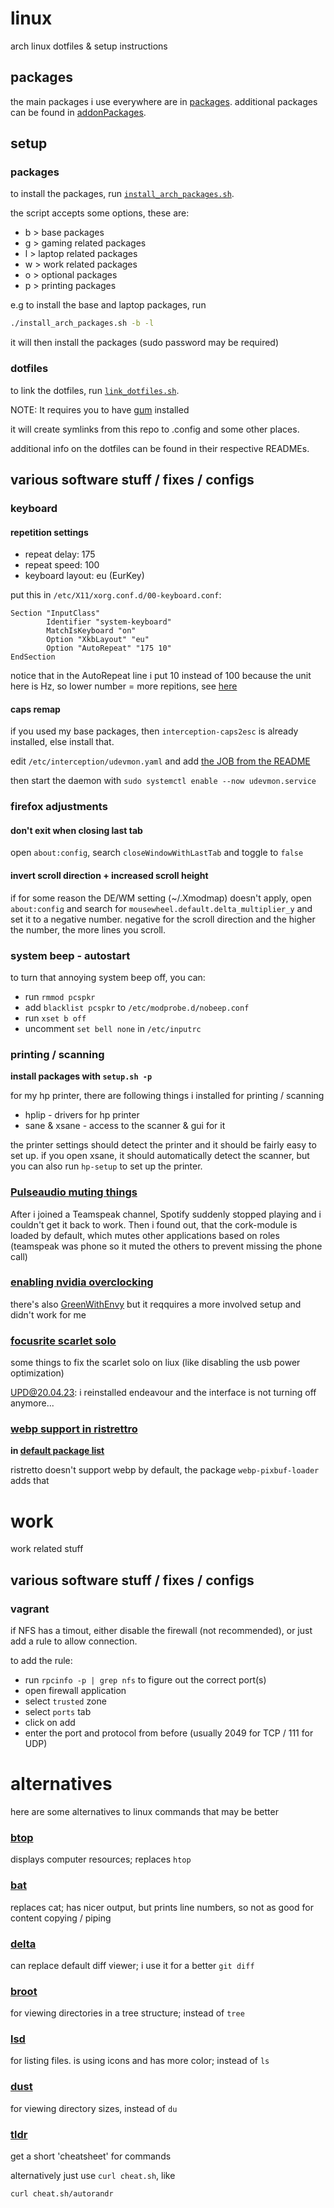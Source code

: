# linux

arch linux dotfiles & setup instructions

## packages

the main packages i use everywhere are in [packages](./packages).
additional packages can be found in [addonPackages](./addonPackages).

## setup

### packages

to install the packages, run [`install_arch_packages.sh`](./install_arch_packages.sh).

the script accepts some options, these are:
- b > base packages
- g > gaming related packages
- l > laptop related packages
- w > work related packages
- o > optional packages
- p > printing packages

e.g to install the base and laptop packages, run
```bash
./install_arch_packages.sh -b -l
```

it will then install the packages (sudo password may be required)

### dotfiles

to link the dotfiles, run [`link_dotfiles.sh`](./link_dotfiles.sh).

NOTE: It requires you to have [gum](https://github.com/charmbracelet/gum) installed

it will create symlinks from this repo to .config and some other places.

additional info on the dotfiles can be found in their respective READMEs.

## various software stuff / fixes / configs

### keyboard

#### repetition settings

- repeat delay: 175
- repeat speed: 100
- keyboard layout: eu (EurKey)

put this in `/etc/X11/xorg.conf.d/00-keyboard.conf`:
```
Section "InputClass"
        Identifier "system-keyboard"
        MatchIsKeyboard "on"
        Option "XkbLayout" "eu"
        Option "AutoRepeat" "175 10"
EndSection
```
notice that in the AutoRepeat line i put 10 instead of 100 because the unit here is Hz, so lower number = more repitions, see [here](https://wiki.archlinux.org/title/Xorg/Keyboard_configuration#Using_AutoRepeat_configuration_option)

#### caps remap

if you used my base packages, then `interception-caps2esc` is already installed, else install that.

edit `/etc/interception/udevmon.yaml` and add [the JOB from the README](https://gitlab.com/interception/linux/plugins/caps2esc#execution)

then start the daemon with `sudo systemctl enable --now udevmon.service`

### firefox adjustments

#### don't exit when closing last tab

open `about:config`, search `closeWindowWithLastTab` and toggle to `false`

#### invert scroll direction + increased scroll height

if for some reason the DE/WM setting (~/.Xmodmap) doesn't apply, open `about:config` and search for `mousewheel.default.delta_multiplier_y` and set it to a negative number.
negative for the scroll direction and the higher the number, the more lines you scroll.

### system beep - autostart

to turn that annoying system beep off, you can:
- run `rmmod pcspkr`
- add `blacklist pcspkr` to `/etc/modprobe.d/nobeep.conf`
- run `xset b off`
- uncomment `set bell none` in `/etc/inputrc`

### printing / scanning

**install packages with `setup.sh -p`**

for my hp printer, there are following things i installed for printing / scanning

- hplip - drivers for hp printer
- sane & xsane - access to the scanner & gui for it

the printer settings should detect the printer and it should be fairly easy to set up.
if you open xsane, it should automatically detect the scanner, but you can also run `hp-setup` to set up the printer.

### [Pulseaudio muting things](https://forum.teamspeak.com/threads/135702-Ubuntu-Teamspeak-mutet-andere-Anwendungen?p=457097#post457097)

After i joined a Teamspeak channel, Spotify suddenly stopped playing and i couldn't get it back to work. Then i found out, that the cork-module is loaded by default, which mutes other applications based on roles (teamspeak was phone so it muted the others to prevent missing the phone call)

### [enabling nvidia overclocking](https://wiki.archlinux.org/title/NVIDIA/Tips_and_tricks#Enabling_overclocking)

there's also [GreenWithEnvy](https://github.com/dankamongmen/GreenWithEnvy) but it reqquires a more involved setup and didn't work for me

### [focusrite scarlet solo](https://thanede.wordpress.com/2017/07/03/getting-a-focusrite-scarlett-solo-to-work-under-linux-common-issues/)

some things to fix the scarlet solo on liux (like disabling the usb power optimization)

UPD@20.04.23: i reinstalled endeavour and the interface is not turning off anymore...

### [webp support in ristrettro](https://www.reddit.com/r/xfce/comments/v1tbp4/set_default_application_to_open_imagewebp_files/iaoi06c/)

**in [default package list](./packages)**

ristretto doesn't support webp by default, the package `webp-pixbuf-loader` adds that

# work
work related stuff

## various software stuff / fixes / configs

### vagrant
if NFS has a timout, either disable the firewall (not recommended),
or just add a rule to allow connection.

to add the rule:
- run `rpcinfo -p | grep nfs` to figure out the correct port(s)
- open firewall application
- select `trusted` zone
- select `ports` tab
- click on add
- enter the port and protocol from before (usually 2049 for TCP / 111 for UDP)

# alternatives

here are some alternatives to linux commands that may be better

### [btop](https://github.com/aristocratos/btop)

displays computer resources; replaces `htop`

### [bat](https://github.com/sharkdp/bat)

replaces cat; has nicer output, but prints line numbers, so not as good for content copying / piping

### [delta](https://github.com/dandavison/delta)

can replace default diff viewer; i use it for a better `git diff`

### [broot](https://github.com/canop/broot)

for viewing directories in a tree structure; instead of `tree`

### [lsd](https://github.com/peltoche/lsd)

for listing files. is using icons and has more color; instead of `ls`

### [dust](https://github.com/bootandy/dust)

for viewing directory sizes, instead of `du`

### [tldr](https://github.com/tldr-pages/tldr)

get a short 'cheatsheet' for commands

alternatively just use `curl cheat.sh`, like

```sh
curl cheat.sh/autorandr
```
